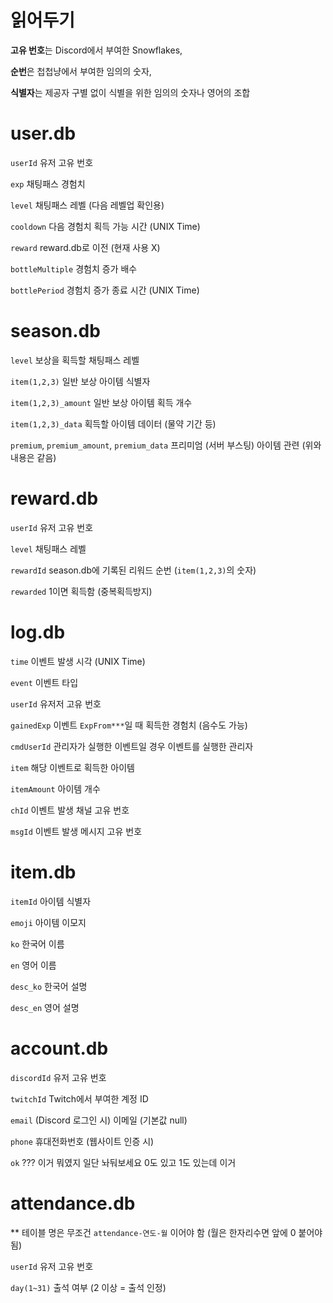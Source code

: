 # 읽어두기
**고유 번호**는 Discord에서 부여한 Snowflakes,

**순번**은 첩첩냥에서 부여한 임의의 숫자,

**식별자**는 제공자 구별 없이 식별을 위한 임의의 숫자나 영어의 조합

# user.db
`userId` 유저 고유 번호

`exp` 채팅패스 경험치

`level` 채팅패스 레벨 (다음 레벨업 확인용)

`cooldown` 다음 경험치 획득 가능 시간 (UNIX Time)

`reward` reward.db로 이전 (현재 사용 X)

`bottleMultiple` 경험치 증가 배수

`bottlePeriod` 경험치 증가 종료 시간 (UNIX Time)

# season.db

`level` 보상을 획득할 채팅패스 레벨

`item(1,2,3)` 일반 보상 아이템 식별자

`item(1,2,3)_amount` 일반 보상 아이템 획득 개수

`item(1,2,3)_data` 획득할 아이템 데이터 (물약 기간 등)

`premium`, `premium_amount`, `premium_data` 프리미엄 (서버 부스팅) 아이템 관련 (위와 내용은 같음)

# reward.db

`userId` 유저 고유 번호

`level` 채팅패스 레벨

`rewardId` season.db에 기록된 리워드 순번 (`item(1,2,3)`의 숫자)

`rewarded` 1이면 획득함 (중복획득방지)

# log.db

`time` 이벤트 발생 시각 (UNIX Time)

`event` 이벤트 타입

`userId` 유저저 고유 번호

`gainedExp` 이벤트 `ExpFrom***`일 때 획득한 경험치 (음수도 가능)

`cmdUserId` 관리자가 실행한 이벤트일 경우 이벤트를 실행한 관리자

`item` 해당 이벤트로 획득한 아이템

`itemAmount` 아이템 개수

`chId` 이벤트 발생 채널 고유 번호

`msgId` 이벤트 발생 메시지 고유 번호

# item.db

`itemId` 아이템 식별자

`emoji` 아이템 이모지

`ko` 한국어 이름

`en` 영어 이름

`desc_ko` 한국어 설명

`desc_en` 영어 설명

# account.db

`discordId` 유저 고유 번호

`twitchId` Twitch에서 부여한 계정 ID

`email` (Discord 로그인 시) 이메일 (기본값 null)

`phone` 휴대전화번호 (웹사이트 인증 시)

`ok` ??? 이거 뭐였지 일단 놔둬보세요 0도 있고 1도 있는데 이거

# attendance.db

** 테이블 명은 무조건 `attendance-연도-월` 이어야 함 (월은 한자리수면 앞에 0 붙어야됨)

`userId` 유저 고유 번호

`day(1~31)` 출석 여부 (2 이상 = 출석 인정)

